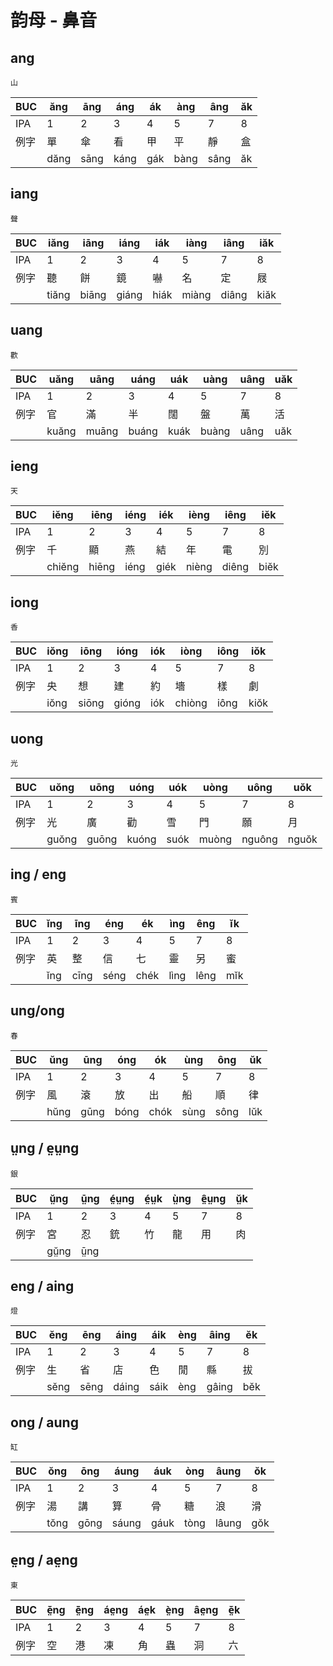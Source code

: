 # 韵母 - 鼻音

## ang
`山`

| BUC | ăng | āng | áng | ák | àng | âng | ăk |
| --- | --- | --- | --- | --- | --- | --- | --- |
| IPA | 1 | 2 | 3 | 4 | 5 | 7 | 8 |
| 例字 | 單 | 傘 | 看 | 甲 | 平 | 靜 | 盒 |
|  | dăng | sāng | káng | gák | bàng | sâng | ăk |

## iang
`聲`

| BUC |iăng | iāng | iáng |  iák | iàng | iâng | iăk | 
| --- | --- | --- | --- | --- | --- | --- | --- |
| IPA | 1 | 2 | 3 | 4 | 5 | 7 | 8 |
| 例字 | 聽 | 餅 | 鏡 | 嚇 | 名 | 定 | 屐 |
|  | tiăng | biāng | giáng | hiák | miàng | diâng | kiăk |

## uang
`歡`

| BUC | uăng | uāng | uáng | uák | uàng | uâng | uăk|
| --- | --- | --- | --- | --- | --- | --- | --- |
| IPA | 1 | 2 | 3 | 4 | 5 | 7 | 8 |
| 例字 | 官 | 滿 | 半 | 闊 | 盤 | 萬 | 活 |
|  | kuăng | muāng | buáng | kuák | buàng | uâng | uăk |

## ieng
`天`

| BUC |iĕng | iēng | iéng | iék | ièng | iêng | iĕk |
| --- | --- | --- | --- | --- | --- | --- | --- |
| IPA | 1 | 2 | 3 | 4 | 5 | 7 | 8 |
| 例字 | 千 | 顯 | 燕 | 結 | 年 | 電 | 別 |
|  | chiĕng | hiēng | iéng | giék | nièng | diêng | biĕk |

## iong
`香`

| BUC |iŏng | iōng | ióng | iók | iòng | iông | iŏk |
| --- | --- | --- | --- | --- | --- | --- | --- |
| IPA | 1 | 2 | 3 | 4 | 5 | 7 | 8 |
| 例字 | 央 | 想 | 建 | 約 | 墻 | 樣 | 劇 |
|  | iŏng | siōng | gióng | iók | chiòng | iông | kiŏk |

## uong
`光`

| BUC |uŏng | uōng | uóng | uók | uòng | uông | uŏk|
| --- | --- | --- | --- | --- | --- | --- | --- |
| IPA | 1 | 2 | 3 | 4 | 5 | 7 | 8 |
| 例字 | 光 | 廣 | 勸 | 雪| 門 | 願 | 月 |
|  |guŏng | guōng | kuóng | suók | muòng | nguông | nguŏk|

## ing / eng
`賓`

| BUC | ĭng | īng | éng | ék | ìng | êng | ĭk |
| --- | --- | --- | --- | --- | --- | --- | --- |
| IPA | 1 | 2 | 3 | 4 | 5 | 7 | 8 |
| 例字 | 英 | 整 | 信 | 七 | 靈 | 另 | 蜜 |
|  | ĭng | cīng | séng | chék | lìng | lêng | mĭk |

## ung/ong
`春`

| BUC | ŭng | ūng | óng  | ók | ùng | ông | ŭk |
| --- | --- | --- | --- | --- | --- | --- | --- |
| IPA | 1 | 2 | 3 | 4 | 5 | 7 | 8 |
| 例字 | 風 | 滾 | 放 | 出 | 船 | 順 | 律 |
|  | hŭng | gūng | bóng  | chók | sùng | sông | lŭk |

## ṳng / e̤ṳng
`銀`

| BUC | ṳ̆ng | ṳ̄ng | é̤ṳng | é̤ṳk | ṳ̀ng | ê̤ṳng | ṳ̆k|
| --- | --- | --- | --- | --- | --- | --- | --- |
| IPA | 1 | 2 | 3 | 4 | 5 | 7 | 8 |
| 例字 | 宮 | 忍 | 銃 | 竹 | 龍 | 用 | 肉 |
| | gṳ̆ng | ṳ̄ng 

##  eng / aing
`燈`

| BUC | ĕng | ēng | áing | áik | èng | âing | ĕk|
| --- | --- | --- | --- | --- | --- | --- | --- |
| IPA | 1 | 2 | 3 | 4 | 5 | 7 | 8 |
| 例字 | 生 | 省 | 店 | 色 | 閒 | 縣 | 拔 |
|  | sĕng | sēng | dáing | sáik | èng | gâing | bĕk|

## ong / aung
`缸`

| BUC | ŏng | ōng | áung | áuk | òng | âung | ŏk |
| --- | --- | --- | --- | --- | --- | --- | --- |
| IPA | 1 | 2 | 3 | 4 | 5 | 7 | 8 |
| 例字 | 湯 | 講 | 算 | 骨 | 糖 | 浪 | 滑 |
|  | tŏng | gōng | sáung | gáuk | tòng | lâung | gŏk |

## e̤ng / ae̤ng
`東`

| BUC | ĕ̤ng | ē̤ng | áe̤ng | áe̤k | è̤ng | âe̤ng | ĕ̤k |
| --- | --- | --- | --- | --- | --- | --- | --- |
| IPA | 1 | 2 | 3 | 4 | 5 | 7 | 8 |
| 例字 | 空 | 港 | 凍 | 角 | 蟲 | 洞 | 六 |
 
